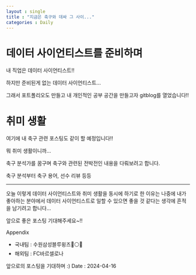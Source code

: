 ```yaml
---
layout : single
title : "지금은 축구와 데싸 그 사이..."
categories : Daily
---
```


# 데이터 사이언티스트를 준비하며
내 직업은 데이터 사이언티스트!!

하지만 준비된게 없는 데이터 사이언티스트...

그래서 포트폴리오도 만들고 내 개인적인 공부 공간을 만들고자 gitblog를 열었습니다!!


# 취미 생활
여기에 내 축구 관련 포스팅도 같이 할 예정입니다!!

뭐 취미 생활이니까... 

축구 분석가를 꿈구며 축구와 관련된 전박전인 내용을 다뤄보려고 합니다. 

축구 분석부터 축구 용어, 선수 리뷰 등등

---

오늘 이렇게 데이터 사이언티스트와 취미 생활을 동시에 하기로 한 이유는 나중에 내가 좋아하는 분야에서 데이터 사이언티스트로 일할 수 있으면 좋을 것 같다는 생각에 흔적을 남기려고 합니다...

앞으로 좋은 포스팅 기대해주세요~!!


Appendix
- 국내팀 : 수원삼성블루윙즈🔵⚪🔴
- 해외팀 : FC바르셀로나
  

앞으로의 포스팅을 기대하며 :)
Date : 2024-04-16



